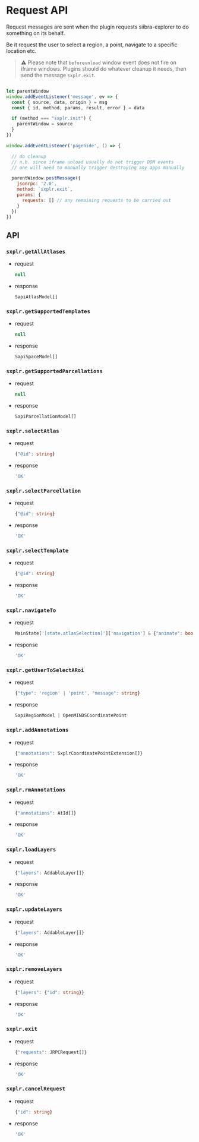 # Request API

Request  messages are sent when the plugin requests siibra-explorer to do something on its behalf.

Be it request the user to select a region, a point, navigate to a specific location etc. 

> :warning: Please note that `beforeunload` window event does not fire on iframe windows. Plugins should do whatever cleanup it needs, then send the message `sxplr.exit`. 

```javascript

let parentWindow
window.addEventListener('message', ev => {
  const { source, data, origin } = msg
  const { id, method, params, result, error } = data

  if (method === "sxplr.init") {
    parentWindow = source
  }
})

window.addEventListener('pagehide', () => {

  // do cleanup
  // n.b. since iframe unload usually do not trigger DOM events
  // one will need to manually trigger destroying any apps manually

  parentWindow.postMessage({
    jsonrpc: '2.0',
    method: `sxplr.exit`,
    params: {
      requests: [] // any remaining requests to be carried out
    }
  })
})
```

<!-- the API reference below are auto generated by generateTypes.js  -->
<!-- do not edit, as the edit will be overwritten by the auto generation -->

## API
### `sxplr.getAllAtlases`

- request

  ```ts
  null
  ```

- response

  ```ts
  SapiAtlasModel[]
  ```


### `sxplr.getSupportedTemplates`

- request

  ```ts
  null
  ```

- response

  ```ts
  SapiSpaceModel[]
  ```


### `sxplr.getSupportedParcellations`

- request

  ```ts
  null
  ```

- response

  ```ts
  SapiParcellationModel[]
  ```


### `sxplr.selectAtlas`

- request

  ```ts
  {"@id": string}
  ```

- response

  ```ts
  'OK'
  ```


### `sxplr.selectParcellation`

- request

  ```ts
  {"@id": string}
  ```

- response

  ```ts
  'OK'
  ```


### `sxplr.selectTemplate`

- request

  ```ts
  {"@id": string}
  ```

- response

  ```ts
  'OK'
  ```


### `sxplr.navigateTo`

- request

  ```ts
  MainState['[state.atlasSelection]']['navigation'] & {"animate": boolean}
  ```

- response

  ```ts
  'OK'
  ```


### `sxplr.getUserToSelectARoi`

- request

  ```ts
  {"type": 'region' | 'point', "message": string}
  ```

- response

  ```ts
  SapiRegionModel | OpenMINDSCoordinatePoint
  ```


### `sxplr.addAnnotations`

- request

  ```ts
  {"annotations": SxplrCoordinatePointExtension[]}
  ```

- response

  ```ts
  'OK'
  ```


### `sxplr.rmAnnotations`

- request

  ```ts
  {"annotations": AtId[]}
  ```

- response

  ```ts
  'OK'
  ```


### `sxplr.loadLayers`

- request

  ```ts
  {"layers": AddableLayer[]}
  ```

- response

  ```ts
  'OK'
  ```


### `sxplr.updateLayers`

- request

  ```ts
  {"layers": AddableLayer[]}
  ```

- response

  ```ts
  'OK'
  ```


### `sxplr.removeLayers`

- request

  ```ts
  {"layers": {"id": string}}
  ```

- response

  ```ts
  'OK'
  ```


### `sxplr.exit`

- request

  ```ts
  {"requests": JRPCRequest[]}
  ```

- response

  ```ts
  'OK'
  ```


### `sxplr.cancelRequest`

- request

  ```ts
  {"id": string}
  ```

- response

  ```ts
  'OK'
  ```

